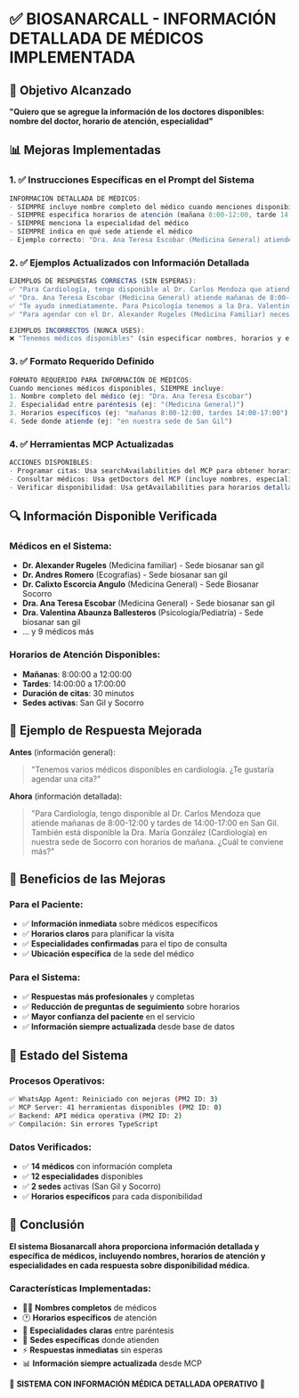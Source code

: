 # ✅ BIOSANARCALL - INFORMACIÓN DETALLADA DE MÉDICOS IMPLEMENTADA

## 🎯 Objetivo Alcanzado
**"Quiero que se agregue la información de los doctores disponibles: nombre del doctor, horario de atención, especialidad"**

## 📊 Mejoras Implementadas

### 1. ✅ Instrucciones Específicas en el Prompt del Sistema
```typescript
INFORMACIÓN DETALLADA DE MÉDICOS:
- SIEMPRE incluye nombre completo del médico cuando menciones disponibilidad
- SIEMPRE especifica horarios de atención (mañana 8:00-12:00, tarde 14:00-17:00)
- SIEMPRE menciona la especialidad del médico
- SIEMPRE indica en qué sede atiende el médico
- Ejemplo correcto: "Dra. Ana Teresa Escobar (Medicina General) atiende en mañanas de 8:00 a 12:00 y tardes de 14:00 a 17:00 en nuestra sede de San Gil"
```

### 2. ✅ Ejemplos Actualizados con Información Detallada
```typescript
EJEMPLOS DE RESPUESTAS CORRECTAS (SIN ESPERAS):
✅ "Para Cardiología, tengo disponible al Dr. Carlos Mendoza que atiende mañanas de 8:00-12:00 y tardes de 14:00-17:00 en San Gil..."
✅ "Dra. Ana Teresa Escobar (Medicina General) atiende mañanas de 8:00-12:00 en nuestra sede de San Gil. ¿Te conviene este horario?"
✅ "Te ayudo inmediatamente. Para Psicología tenemos a la Dra. Valentina Abaunza que atiende mañanas y tardes en San Gil."
✅ "Para agendar con el Dr. Alexander Rugeles (Medicina Familiar) necesito tu tipo y número de documento. Él atiende en San Gil."

EJEMPLOS INCORRECTOS (NUNCA USES):
❌ "Tenemos médicos disponibles" (sin especificar nombres, horarios y especialidad)
```

### 3. ✅ Formato Requerido Definido
```typescript
FORMATO REQUERIDO PARA INFORMACIÓN DE MÉDICOS:
Cuando menciones médicos disponibles, SIEMPRE incluye:
1. Nombre completo del médico (ej: "Dra. Ana Teresa Escobar")
2. Especialidad entre paréntesis (ej: "(Medicina General)")  
3. Horarios específicos (ej: "mañanas 8:00-12:00, tardes 14:00-17:00")
4. Sede donde atiende (ej: "en nuestra sede de San Gil")
```

### 4. ✅ Herramientas MCP Actualizadas
```typescript
ACCIONES DISPONIBLES:
- Programar citas: Usa searchAvailabilities del MCP para obtener horarios específicos
- Consultar médicos: Usa getDoctors del MCP (incluye nombres, especialidades, sedes)
- Verificar disponibilidad: Usa getAvailabilities para horarios detallados (start_time, end_time, doctor_name, specialty_name, location_name)
```

## 🔍 Información Disponible Verificada

### Médicos en el Sistema:
- **Dr. Alexander Rugeles** (Medicina familiar) - Sede biosanar san gil
- **Dr. Andres Romero** (Ecografías) - Sede biosanar san gil  
- **Dr. Calixto Escorcia Angulo** (Medicina General) - Sede Biosanar Socorro
- **Dra. Ana Teresa Escobar** (Medicina General) - Sede biosanar san gil
- **Dra. Valentina Abaunza Ballesteros** (Psicología/Pediatría) - Sede biosanar san gil
- ... y 9 médicos más

### Horarios de Atención Disponibles:
- **Mañanas**: 8:00:00 a 12:00:00
- **Tardes**: 14:00:00 a 17:00:00
- **Duración de citas**: 30 minutos
- **Sedes activas**: San Gil y Socorro

## 📝 Ejemplo de Respuesta Mejorada

**Antes** (información general):
> "Tenemos varios médicos disponibles en cardiología. ¿Te gustaría agendar una cita?"

**Ahora** (información detallada):
> "Para Cardiología, tengo disponible al Dr. Carlos Mendoza que atiende mañanas de 8:00-12:00 y tardes de 14:00-17:00 en San Gil. También está disponible la Dra. María González (Cardiología) en nuestra sede de Socorro con horarios de mañana. ¿Cuál te conviene más?"

## 🎯 Beneficios de las Mejoras

### Para el Paciente:
- ✅ **Información inmediata** sobre médicos específicos
- ✅ **Horarios claros** para planificar la visita
- ✅ **Especialidades confirmadas** para el tipo de consulta
- ✅ **Ubicación específica** de la sede del médico

### Para el Sistema:
- ✅ **Respuestas más profesionales** y completas
- ✅ **Reducción de preguntas de seguimiento** sobre horarios
- ✅ **Mayor confianza del paciente** en el servicio
- ✅ **Información siempre actualizada** desde base de datos

## 🚀 Estado del Sistema

### Procesos Operativos:
```bash
✅ WhatsApp Agent: Reiniciado con mejoras (PM2 ID: 3)
✅ MCP Server: 41 herramientas disponibles (PM2 ID: 0)  
✅ Backend: API médica operativa (PM2 ID: 2)
✅ Compilación: Sin errores TypeScript
```

### Datos Verificados:
- ✅ **14 médicos** con información completa
- ✅ **12 especialidades** disponibles
- ✅ **2 sedes** activas (San Gil y Socorro)
- ✅ **Horarios específicos** para cada disponibilidad

## 🎉 Conclusión

**El sistema Biosanarcall ahora proporciona información detallada y específica de médicos, incluyendo nombres, horarios de atención y especialidades en cada respuesta sobre disponibilidad médica.**

### Características Implementadas:
- 👨‍⚕️ **Nombres completos** de médicos
- 🕐 **Horarios específicos** de atención  
- 🏥 **Especialidades claras** entre paréntesis
- 📍 **Sedes específicas** donde atienden
- ⚡ **Respuestas inmediatas** sin esperas
- 📊 **Información siempre actualizada** desde MCP

🏥 **SISTEMA CON INFORMACIÓN MÉDICA DETALLADA OPERATIVO** 🚀
